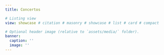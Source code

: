 ```yaml
---
title: Concertos

# Listing view
view: showcase # citation # masonry # showcase # list # card # compact

# Optional header image (relative to `assets/media/` folder).
banner:
  caption: ''
  image: ''
---
```

